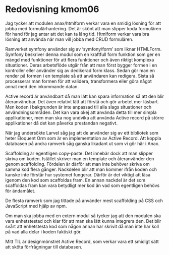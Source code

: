 ---
---
Redovisning kmom06
=========================

Jag tycker att modulen anax/htmlform verkar vara en smidig lösning för att jobba med formulärhantering. Det är skönt att man slipper koda formulären för hand för jag antar att det kan ta lång tid. Htmlform verkar vara bra lösning att använda när man vill jobba med CRUD formulären.

Ramverket symfony använder sig av ‘symfony/form’ som liknar HTMLForm. Symfony beskriver denna modul som en kraftfull form funktion som ger en mängd med funktioner för att flera funktioner och även riktigt komplexa situationer. Deras arbetsflöde utgår från att man först bygger formen i en kontroller eller använder sig av dedikerad form klass. Sedan gör man en render på formen i en template så att användaren kan redigera. Sista så processerar man formen för att validera, transformera eller göra något annat med den inkommande datan.

Active record är användbart då man lätt kan spara information så att den blir återanvändbar. Det även relativt lätt att förstå och gör arbetet mer läsbart. Men koden i bakgrunden är inte anpassad till alla slags situationer och användningsområden. Det kan vara okej att använda detta till mer simpla applikationer, men man ska nog undvika att använda Active record på större applikationer då det kan påverka prestandan negativt.

När jag undersökte Larvel såg jag att de använder sig av ett bibliotek som heter Eloquent Orm som är en implementation av Active Record. Att koppla databasen på andra ramverk såg ganska likadant ut som vi gör här i Anax.

Scaffolding är egentligen copy-paste. Det innebär dock att man slipper skriva om koden. Istället skriver man en template och återanvänder den genom scaffolding. Fördelen är därför att man inte behöver skriva om samma kod flera gånger. Nackdelen blir att man kommer ifrån koden och kanske inte förstår hur systemet fungerar. Därför är det viktigt att läsa igenom den kod som scaffoldas fram. En annan nackdel är det som scaffoldas fram kan vara betydligt mer kod än vad som egentligen behövs för ändamålet.

De flesta ramverk som jag tittade på använder mest scaffolding på CSS och JavaScript med hjälp av npm.

Om man ska jobba med en extern modul så tycker jag att den modulen ska vara enhetstestad och klar för att man ska lätt kunna integrera den. Det blir svårt att enhetstesta kod som någon annan har skrivit då man inte har koll på vad alla delar i koden faktiskt gör.

Mitt TIL är designmönstret Active Record, som verkar vara ett smidigt sätt att sköta förfrågningar till databasen.
